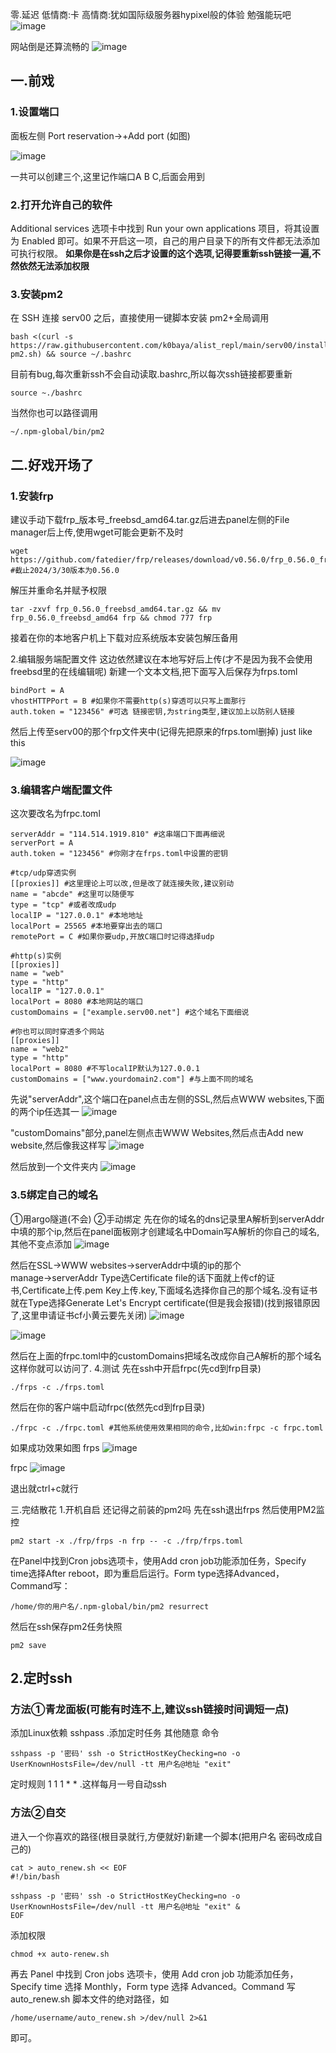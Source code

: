 零.延迟
低情商:卡 高情商:犹如国际级服务器hypixel般的体验 勉强能玩吧
![image](https://github.com/user-attachments/assets/0e7f5ddf-6bcf-45e2-ae41-12013c71a46e)


网站倒是还算流畅的
![image](https://github.com/user-attachments/assets/81fd3381-b5aa-4af5-9e73-255d26c0b3c6)
## 一.前戏
### 1.设置端口
面板左侧 Port reservation→+Add port (如图)

![image](https://github.com/user-attachments/assets/6df7e222-0983-442e-b4e2-e3cc8dd06e24)

一共可以创建三个,这里记作端口A B C,后面会用到

### 2.打开允许自己的软件
Additional services 选项卡中找到 Run your own applications 项目，将其设置为 Enabled 即可。如果不开启这一项，自己的用户目录下的所有文件都无法添加可执行权限。
**如果你是在ssh之后才设置的这个选项,记得要重新ssh链接一遍,不然依然无法添加权限** 

### 3.安装pm2
在 SSH 连接 serv00 之后，直接使用一键脚本安装 pm2+全局调用
```
bash <(curl -s https://raw.githubusercontent.com/k0baya/alist_repl/main/serv00/install-pm2.sh) && source ~/.bashrc
```
目前有bug,每次重新ssh不会自动读取.bashrc,所以每次ssh链接都要重新
```
source ~./bashrc
```
当然你也可以路径调用
```
~/.npm-global/bin/pm2
```
## 二.好戏开场了
### 1.安装frp
建议手动下载frp_版本号_freebsd_amd64.tar.gz后进去panel左侧的File manager后上传,使用wget可能会更新不及时
```
wget https://github.com/fatedier/frp/releases/download/v0.56.0/frp_0.56.0_freebsd_amd64.tar.gz #截止2024/3/30版本为0.56.0
```
解压并重命名并赋予权限
```
tar -zxvf frp_0.56.0_freebsd_amd64.tar.gz && mv frp_0.56.0_freebsd_amd64 frp && chmod 777 frp
```
接着在你的本地客户机上下载对应系统版本安装包解压备用

2.编辑服务端配置文件
这边依然建议在本地写好后上传(才不是因为我不会使用freebsd里的在线编辑呢)
新建一个文本文档,把下面写入后保存为frps.toml
```
bindPort = A
vhostHTTPPort = B #如果你不需要http(s)穿透可以只写上面那行
auth.token = "123456" #可选 链接密钥,为string类型,建议加上以防别人链接
```
然后上传至serv00的那个frp文件夹中(记得先把原来的frps.toml删掉)
just like this

![image](https://github.com/user-attachments/assets/1345af59-5d49-458a-9fd1-bfd09af44b33)

### 3.编辑客户端配置文件
这次要改名为frpc.toml
```
serverAddr = "114.514.1919.810" #这串端口下面再细说
serverPort = A
auth.token = "123456" #你刚才在frps.toml中设置的密钥

#tcp/udp穿透实例
[[proxies]] #这里理论上可以改,但是改了就连接失败,建议别动
name = "abcde" #这里可以随便写
type = "tcp" #或者改成udp
localIP = "127.0.0.1" #本地地址
localPort = 25565 #本地要穿出去的端口
remotePort = C #如果你要udp,开放C端口时记得选择udp

#http(s)实例
[[proxies]]
name = "web"  
type = "http" 
localIP = "127.0.0.1"
localPort = 8080 #本地网站的端口
customDomains = ["example.serv00.net"] #这个域名下面细说

#你也可以同时穿透多个网站
[[proxies]]
name = "web2"
type = "http"
localPort = 8080 #不写localIP默认为127.0.0.1
customDomains = ["www.yourdomain2.com"] #与上面不同的域名
```
先说"serverAddr",这个端口在panel点击左侧的SSL,然后点WWW websites,下面的两个ip任选其一
![image](https://github.com/user-attachments/assets/efdce182-2466-4ed1-9b03-842c7299f41b)

"customDomains"部分,panel左侧点击WWW Websites,然后点击Add new website,然后像我这样写
![image](https://github.com/user-attachments/assets/84b4bed4-4f53-4683-8009-033b320bfd8e)

然后放到一个文件夹内
![image](https://github.com/user-attachments/assets/2c7d94fe-9c00-4b9f-9883-b324789a385d)


### 3.5绑定自己的域名
①用argo隧道(不会)
②手动绑定
先在你的域名的dns记录里A解析到serverAddr中填的那个ip,然后在panel面板刚才创建域名中Domain写A解析的你自己的域名,其他不变点添加
![image](https://github.com/user-attachments/assets/04aa7417-46a3-4e7b-80ab-efd61e9da5c3)

然后在SSL→WWW websites→serverAddr中填的ip的那个manage→serverAddr
Type选Certificate file的话下面就上传cf的证书,Certificate上传.pem Key上传.key,下面域名选择你自己的那个域名.没有证书就在Type选择Generate Let's Encrypt certificate(但是我会报错)(找到报错原因了,这里申请证书cf小黄云要先关闭)
![image](https://github.com/user-attachments/assets/b5588670-41c6-40fb-b576-b72b030a6583)

![image](https://github.com/user-attachments/assets/e05fbeb3-67ec-427f-a7d1-292d2d19d7dd)

然后在上面的frpc.toml中的customDomains把域名改成你自己A解析的那个域名这样你就可以访问了.
4.测试
先在ssh中开启frpc(先cd到frp目录)
```
./frps -c ./frps.toml
```
然后在你的客户端中启动frpc(依然先cd到frp目录)
```
./frpc -c ./frpc.toml #其他系统使用效果相同的命令,比如win:frpc -c frpc.toml
```
如果成功效果如图
frps
![image](https://github.com/user-attachments/assets/ac56fff7-143e-4194-9fea-f8aa6892d479)

frpc
![image](https://github.com/user-attachments/assets/822e1103-8a5e-4e88-a662-ff1a860f7578)

退出就ctrl+c就行

三.完结散花
1.开机自启
还记得之前装的pm2吗
先在ssh退出frps
然后使用PM2监控
```
pm2 start -x ./frp/frps -n frp -- -c ./frp/frps.toml
```
在Panel中找到Cron jobs选项卡，使用Add cron job功能添加任务，Specify time选择After reboot，即为重启后运行。Form type选择Advanced，Command写：
```
/home/你的用户名/.npm-global/bin/pm2 resurrect
```
然后在ssh保存pm2任务快照
```
pm2 save
```
## 2.定时ssh
### 方法①青龙面板(可能有时连不上,建议ssh链接时间调短一点)
添加Linux依赖 sshpass .添加定时任务 其他随意
命令
```
sshpass -p '密码' ssh -o StrictHostKeyChecking=no -o UserKnownHostsFile=/dev/null -tt 用户名@地址 "exit"
```
定时规则 1 1 1 * * .这样每月一号自动ssh

### 方法②自交
进入一个你喜欢的路径(根目录就行,方便就好)新建一个脚本(把用户名 密码改成自己的)
```
cat > auto_renew.sh << EOF
#!/bin/bash

sshpass -p '密码' ssh -o StrictHostKeyChecking=no -o UserKnownHostsFile=/dev/null -tt 用户名@地址 "exit" &
EOF
```
添加权限
```
chmod +x auto-renew.sh
```
再去 Panel 中找到 Cron jobs 选项卡，使用 Add cron job 功能添加任务，Specify time 选择 Monthly，Form type 选择 Advanced。Command 写 auto_renew.sh 脚本文件的绝对路径，如
```
/home/username/auto_renew.sh >/dev/null 2>&1
```
即可。